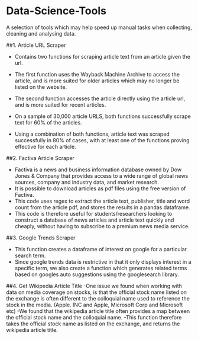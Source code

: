 # Data-Science-Tools
A selection of tools which may help speed up manual tasks when collecting, cleaning and analysing data.

##1. Article URL Scraper

- Contains two functions for scraping article text from an article given the url. 
- The first function uses the Wayback Machine Archive to access the article, and is more suited for older articles which may no longer be listed on the website.
- The second function accesses the article directly using the article url, and is more suited for recent articles.

- On a sample of 30,000 article URLS, both functions successfully scrape text for 60% of the articles.
- Using a combination of both functions, article text was scraped successfully in 80% of cases, with at least one of the functions proving effective for each article.

##2. Factiva Article Scraper

- Factiva is a news and business information database owned by Dow Jones & Company that provides access to a wide range of global news sources, company and industry data, and market research.
- It is possible to download articles as pdf files using the free version of Factiva.
- This code uses regex to extract the article text, publisher, title and word count from the article pdf, and stores the results in a pandas dataframe.
- This code is therefore useful for students/researchers looking to construct a database of news articles and article text quickly and cheaply, without having to subscribe to a premium news media service.

##3. Google Trends Scraper
- This function creates a dataframe of interest on google for a particular search term.
- Since google trends data is restrictive in that it only displays interest in a specific term, we also create a function which generates related terms based on googles auto suggestions using the googlesearch library.

##4. Get Wikipedia Article Title
-One issue we found when working with data on media coverage on stocks, is that the official stock name listed on the exchange is often different to the colloquial name used to reference the stock in the media. (Apple. INC and Apple, Microsoft Corp and Microsoft etc)
-We found that the wikipedia article title often provides a map between the official stock name and the colloquial name.
-This function therefore takes the official stock name as listed on the exchange, and returns the wikipedia article title.
